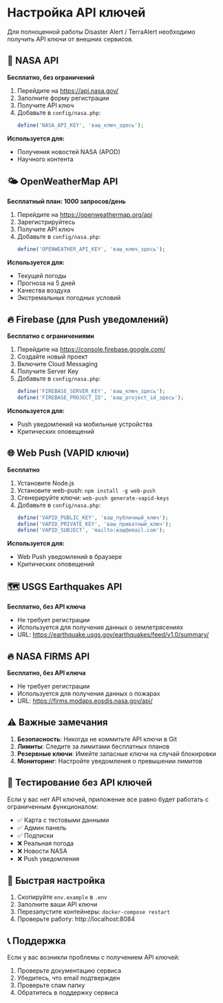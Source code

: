 # Настройка API ключей

Для полноценной работы Disaster Alert / TerraAlert необходимо получить API ключи от внешних сервисов.

## 🔑 NASA API

**Бесплатно, без ограничений**

1. Перейдите на https://api.nasa.gov/
2. Заполните форму регистрации
3. Получите API ключ
4. Добавьте в `config/nasa.php`:
   ```php
   define('NASA_API_KEY', 'ваш_ключ_здесь');
   ```

**Используется для:**
- Получения новостей NASA (APOD)
- Научного контента

## 🌤 OpenWeatherMap API

**Бесплатный план: 1000 запросов/день**

1. Перейдите на https://openweathermap.org/api
2. Зарегистрируйтесь
3. Получите API ключ
4. Добавьте в `config/nasa.php`:
   ```php
   define('OPENWEATHER_API_KEY', 'ваш_ключ_здесь');
   ```

**Используется для:**
- Текущей погоды
- Прогноза на 5 дней
- Качества воздуха
- Экстремальных погодных условий

## 🔥 Firebase (для Push уведомлений)

**Бесплатно с ограничениями**

1. Перейдите на https://console.firebase.google.com/
2. Создайте новый проект
3. Включите Cloud Messaging
4. Получите Server Key
5. Добавьте в `config/nasa.php`:
   ```php
   define('FIREBASE_SERVER_KEY', 'ваш_ключ_здесь');
   define('FIREBASE_PROJECT_ID', 'ваш_project_id_здесь');
   ```

**Используется для:**
- Push уведомлений на мобильные устройства
- Критических оповещений

## 🌐 Web Push (VAPID ключи)

**Бесплатно**

1. Установите Node.js
2. Установите web-push: `npm install -g web-push`
3. Сгенерируйте ключи: `web-push generate-vapid-keys`
4. Добавьте в `config/nasa.php`:
   ```php
   define('VAPID_PUBLIC_KEY', 'ваш_публичный_ключ');
   define('VAPID_PRIVATE_KEY', 'ваш_приватный_ключ');
   define('VAPID_SUBJECT', 'mailto:ваш@email.com');
   ```

**Используется для:**
- Web Push уведомлений в браузере
- Критических оповещений

## 🗺 USGS Earthquakes API

**Бесплатно, без API ключа**

- Не требует регистрации
- Используется для получения данных о землетрясениях
- URL: https://earthquake.usgs.gov/earthquakes/feed/v1.0/summary/

## 🔥 NASA FIRMS API

**Бесплатно, без API ключа**

- Не требует регистрации
- Используется для получения данных о пожарах
- URL: https://firms.modaps.eosdis.nasa.gov/api/

## ⚠️ Важные замечания

1. **Безопасность**: Никогда не коммитьте API ключи в Git
2. **Лимиты**: Следите за лимитами бесплатных планов
3. **Резервные ключи**: Имейте запасные ключи на случай блокировки
4. **Мониторинг**: Настройте уведомления о превышении лимитов

## 🧪 Тестирование без API ключей

Если у вас нет API ключей, приложение все равно будет работать с ограниченным функционалом:

- ✅ Карта с тестовыми данными
- ✅ Админ панель
- ✅ Подписки
- ❌ Реальная погода
- ❌ Новости NASA
- ❌ Push уведомления

## 🔧 Быстрая настройка

1. Скопируйте `env.example` в `.env`
2. Заполните ваши API ключи
3. Перезапустите контейнеры: `docker-compose restart`
4. Проверьте работу: http://localhost:8084

## 📞 Поддержка

Если у вас возникли проблемы с получением API ключей:

1. Проверьте документацию сервиса
2. Убедитесь, что email подтвержден
3. Проверьте спам папку
4. Обратитесь в поддержку сервиса
